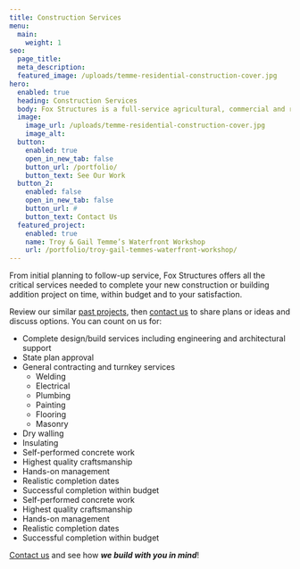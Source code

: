 ```yaml
---
title: Construction Services
menu:
  main:
    weight: 1
seo:
  page_title:
  meta_description: 
  featured_image: /uploads/temme-residential-construction-cover.jpg
hero: 
  enabled: true
  heading: Construction Services
  body: Fox Structures is a full-service agricultural, commercial and residential contractor.
  image: 
    image_url: /uploads/temme-residential-construction-cover.jpg
    image_alt: 
  button:
    enabled: true
    open_in_new_tab: false
    button_url: /portfolio/
    button_text: See Our Work
  button_2:
    enabled: false
    open_in_new_tab: false
    button_url: #
    button_text: Contact Us
  featured_project: 
    enabled: true
    name: Troy & Gail Temme’s Waterfront Workshop
    url: /portfolio/troy-gail-temmes-waterfront-workshop/
---
```


From initial planning to follow-up service, Fox Structures offers all the critical services needed to complete your new construction or building addition project on time, within budget and to your satisfaction.

Review our similar [past projects](/portfolio/), then [contact us](/contact/) to share plans or ideas and discuss options. You can count on us for:

- Complete design/build services including engineering and architectural support
- State plan approval
- General contracting and turnkey services
  - Welding
  - Electrical
  - Plumbing
  - Painting
  - Flooring
  - Masonry
- Dry walling
- Insulating
- Self-performed concrete work
- Highest quality craftsmanship
- Hands-on management
- Realistic completion dates
- Successful completion within budget
- Self-performed concrete work
- Highest quality craftsmanship
- Hands-on management
- Realistic completion dates
- Successful completion within budget

[Contact us](/contact/) and see how **_we build with you in mind_**!